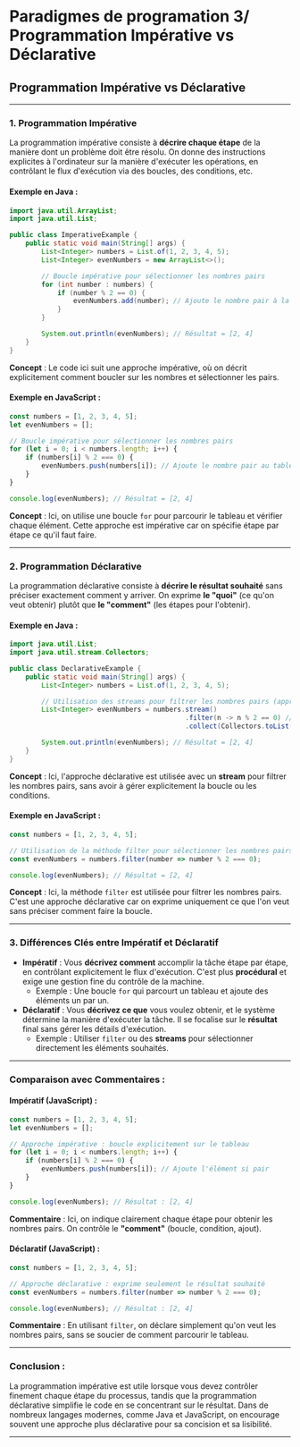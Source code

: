 # Paradigmes de programation 3/ Programmation Impérative vs Déclarative

## Programmation Impérative vs Déclarative

---

### 1. **Programmation Impérative**

La programmation impérative consiste à **décrire chaque étape** de la manière dont un problème doit être résolu. On donne des instructions explicites à l'ordinateur sur la manière d'exécuter les opérations, en contrôlant le flux d'exécution via des boucles, des conditions, etc.

#### Exemple en Java :

```java
import java.util.ArrayList;
import java.util.List;

public class ImperativeExample {
    public static void main(String[] args) {
        List<Integer> numbers = List.of(1, 2, 3, 4, 5);
        List<Integer> evenNumbers = new ArrayList<>();

        // Boucle impérative pour sélectionner les nombres pairs
        for (int number : numbers) {
            if (number % 2 == 0) {
                evenNumbers.add(number); // Ajoute le nombre pair à la liste
            }
        }

        System.out.println(evenNumbers); // Résultat = [2, 4]
    }
}
```

**Concept** : Le code ici suit une approche impérative, où on décrit explicitement comment boucler sur les nombres et sélectionner les pairs.

#### Exemple en JavaScript :

```javascript
const numbers = [1, 2, 3, 4, 5];
let evenNumbers = [];

// Boucle impérative pour sélectionner les nombres pairs
for (let i = 0; i < numbers.length; i++) {
    if (numbers[i] % 2 === 0) {
        evenNumbers.push(numbers[i]); // Ajoute le nombre pair au tableau
    }
}

console.log(evenNumbers); // Résultat = [2, 4]
```

**Concept** : Ici, on utilise une boucle `for` pour parcourir le tableau et vérifier chaque élément. Cette approche est impérative car on spécifie étape par étape ce qu'il faut faire.

---

### 2. **Programmation Déclarative**

La programmation déclarative consiste à **décrire le résultat souhaité** sans préciser exactement comment y arriver. On exprime **le "quoi"** (ce qu'on veut obtenir) plutôt que **le "comment"** (les étapes pour l'obtenir).

#### Exemple en Java :

```java
import java.util.List;
import java.util.stream.Collectors;

public class DeclarativeExample {
    public static void main(String[] args) {
        List<Integer> numbers = List.of(1, 2, 3, 4, 5);

        // Utilisation des streams pour filtrer les nombres pairs (approche déclarative)
        List<Integer> evenNumbers = numbers.stream()
                                            .filter(n -> n % 2 == 0) // Filtre pour les pairs
                                            .collect(Collectors.toList());

        System.out.println(evenNumbers); // Résultat = [2, 4]
    }
}
```

**Concept** : Ici, l'approche déclarative est utilisée avec un **stream** pour filtrer les nombres pairs, sans avoir à gérer explicitement la boucle ou les conditions.

#### Exemple en JavaScript :

```javascript
const numbers = [1, 2, 3, 4, 5];

// Utilisation de la méthode filter pour sélectionner les nombres pairs (approche déclarative)
const evenNumbers = numbers.filter(number => number % 2 === 0);

console.log(evenNumbers); // Résultat = [2, 4]
```

**Concept** : Ici, la méthode `filter` est utilisée pour filtrer les nombres pairs. C'est une approche déclarative car on exprime uniquement ce que l'on veut sans préciser comment faire la boucle.

---

### 3. **Différences Clés entre Impératif et Déclaratif**

- **Impératif** : Vous **décrivez comment** accomplir la tâche étape par étape, en contrôlant explicitement le flux d'exécution. C'est plus **procédural** et exige une gestion fine du contrôle de la machine.
   - Exemple : Une boucle `for` qui parcourt un tableau et ajoute des éléments un par un.
- **Déclaratif** : Vous **décrivez ce que** vous voulez obtenir, et le système détermine la manière d'exécuter la tâche. Il se focalise sur le **résultat** final sans gérer les détails d'exécution.
   - Exemple : Utiliser `filter` ou des **streams** pour sélectionner directement les éléments souhaités.

---

### Comparaison avec Commentaires :

#### Impératif (JavaScript) :

```javascript
const numbers = [1, 2, 3, 4, 5];
let evenNumbers = [];

// Approche impérative : boucle explicitement sur le tableau
for (let i = 0; i < numbers.length; i++) {
    if (numbers[i] % 2 === 0) {
        evenNumbers.push(numbers[i]); // Ajoute l'élément si pair
    }
}

console.log(evenNumbers); // Résultat : [2, 4]
```

**Commentaire** : Ici, on indique clairement chaque étape pour obtenir les nombres pairs. On contrôle le **"comment"** (boucle, condition, ajout).

#### Déclaratif (JavaScript) :

```javascript
const numbers = [1, 2, 3, 4, 5];

// Approche déclarative : exprime seulement le résultat souhaité
const evenNumbers = numbers.filter(number => number % 2 === 0);

console.log(evenNumbers); // Résultat : [2, 4]
```

**Commentaire** : En utilisant `filter`, on déclare simplement qu'on veut les nombres pairs, sans se soucier de comment parcourir le tableau.

---

### Conclusion :

La programmation impérative est utile lorsque vous devez contrôler finement chaque étape du processus, tandis que la programmation déclarative simplifie le code en se concentrant sur le résultat. Dans de nombreux langages modernes, comme Java et JavaScript, on encourage souvent une approche plus déclarative pour sa concision et sa lisibilité.

---

